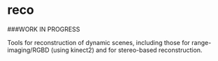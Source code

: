 # reco
###WORK IN PROGRESS

Tools for reconstruction of dynamic scenes, including those for range-imaging/RGBD (using kinect2) and for stereo-based reconstruction.
